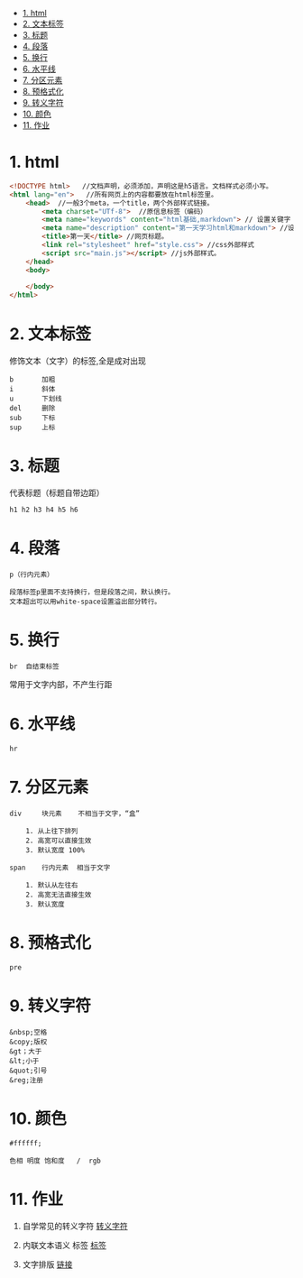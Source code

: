 <!-- TOC -->

- [1. html](#1-html)
- [2. 文本标签](#2-文本标签)
- [3. 标题](#3-标题)
- [4. 段落](#4-段落)
- [5. 换行](#5-换行)
- [6. 水平线](#6-水平线)
- [7. 分区元素](#7-分区元素)
- [8. 预格式化](#8-预格式化)
- [9. 转义字符](#9-转义字符)
- [10. 颜色](#10-颜色)
- [11. 作业](#11-作业)

<!-- /TOC -->
# 1. html
```html
<!DOCTYPE html>   //文档声明，必须添加，声明这是h5语言。文档样式必须小写。
<html lang="en">   //所有网页上的内容都要放在html标签里。
    <head>  //一般3个meta，一个title，两个外部样式链接。
        <meta charset="UTf-8">  //原信息标签（编码）
        <meta name="keywords" content="html基础,markdown"> // 设置关键字（复数）以及内容，便于搜索。
        <meta name="description" content="第一天学习html和markdown"> //设置网页描述。
        <title>第一天</title> //网页标题。
        <link rel="stylesheet" href="style.css"> //css外部样式
        <script src="main.js"></script> //js外部样式。
    </head>
    <body>
        
    </body>
</html>
```
# 2. 文本标签

修饰文本（文字）的标签,全是成对出现

    b       加粗
    i       斜体   
    u       下划线
    del     删除
    sub     下标
    sup     上标

# 3. 标题

代表标题（标题自带边距）

    h1 h2 h3 h4 h5 h6

# 4. 段落

    p（行内元素）

    段落标签p里面不支持换行，但是段落之间，默认换行。
    文本超出可以用white-space设置溢出部分转行。

# 5. 换行

    br  自结束标签

常用于文字内部，不产生行距

# 6. 水平线

    hr

# 7. 分区元素

    div     块元素    不相当于文字，“盒”   

        1. 从上往下排列
        2. 高宽可以直接生效
        3. 默认宽度 100%

    span    行内元素  相当于文字

        1. 默认从左往右
        2. 高宽无法直接生效
        3. 默认宽度

# 8. 预格式化

    pre

# 9. 转义字符

    &nbsp;空格
    &copy;版权
    &gt；大于
    &lt;小于
    &quot;引号
    &reg;注册

# 10. 颜色

    #ffffff;

    色相 明度 饱和度   /  rgb
    
# 11. 作业    
1. 自学常见的转义字符
[转义字符](http://tool.oschina.net/commons?type=2)

2. 内联文本语义 标签
[标签](https://developer.mozilla.org/zh-CN/docs/Web/HTML/Element)  
3. 文字排版
[链接](http://www.unnuo.com/teach/010101) 